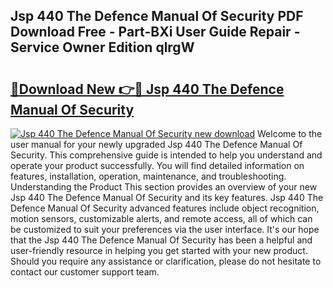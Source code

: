 ## Jsp 440 The Defence Manual Of Security PDF Download Free - Part-BXi User Guide Repair - Service Owner Edition qlrgW

# <h2><a href="http://bc54488.oget.top/?id=Jsp+440+The+Defence+Manual+Of+Security">🔗Download New 👉🔴 Jsp 440 The Defence Manual Of Security</a></h2>

[![Jsp 440 The Defence Manual Of Security new download](https://i.imgur.com/5g1atiW.png)](http://bc54488.oget.top/?id=Jsp+440+The+Defence+Manual+Of+Security)
Welcome to the user manual for your newly upgraded Jsp 440 The Defence Manual Of Security. This comprehensive guide is intended to help you understand and operate your product successfully. You will find detailed information on features, installation, operation, maintenance, and troubleshooting. Understanding the Product This section provides an overview of your new Jsp 440 The Defence Manual Of Security and its key features. Jsp 440 The Defence Manual Of Security advanced features include object recognition, motion sensors, customizable alerts, and remote access, all of which can be customized to suit your preferences via the user interface. It's our hope that the Jsp 440 The Defence Manual Of Security has been a helpful and user-friendly resource in helping you get started with your new product. Should you require any assistance or clarification, please do not hesitate to contact our customer support team.

